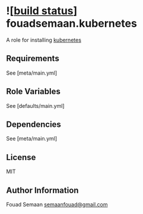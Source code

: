 ![[build status](https://circleci.com/gh/fouadsemaan/ansible-kubernetes.svg?style=shield)]
fouadsemaan.kubernetes
=======================

A role for installing [kubernetes](http://kubernetes.io/docs/getting-started-guides/binary_release/#prebuilt-binary-release)

Requirements
------------

See [meta/main.yml]

Role Variables
--------------

See [defaults/main.yml]

Dependencies
------------

See [meta/main.yml]

License
-------

MIT

Author Information
------------------

Fouad Semaan semaanfouad@gmail.com
